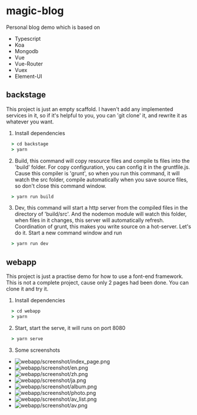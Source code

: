 # magic-blog
Personal blog demo which is based on
- Typescript
- Koa
- Mongodb
- Vue
- Vue-Router
- Vuex
- Element-UI

## backstage
This project is just an empty scaffold. I haven't add any implemented services in it, 
so if it's helpful to you, you can 'git clone' it, and rewrite it as whatever you want.

1. Install dependencies
```cmd
  > cd backstage
  > yarn
```
2. Build, this command will copy resource files and compile ts files into the 'build' folder. For copy configuration, you can config it in the gruntfile.js. Cause this compiler is 'grunt',  so when you run this command, it will watch the src folder, compile automatically when you save source files, so don't close this command window.
```cmd
  > yarn run build
```
3. Dev, this command will start a http server from the compiled files in the directory of 'build/src'. And the nodemon module will watch this folder, when files in it  changes, this server will automatically refresh. Coordination of grunt, this makes you write source on a hot-server. Let's do it. Start a new command window and run 
```cmd
  > yarn run dev
```

## webapp
This project is just a practise demo for how to use a font-end framework. This is not a complete project, cause only 2 pages had been done. You can clone it and try it.
1. Install dependencies
```cmd
  > cd webapp
  > yarn
```
2. Start, start the serve, it will runs on port 8080
```cmd
  > yarn serve
```
3. Some screenshots
- ![webapp/screenshot/index_page.png]("https://github.com/evanykx/magic-blog/master/webapp/screenshot/index_page.png",  "Index page")
- ![webapp/screenshot/en.png]("https://github.com/evanykx/magic-blog/master/webapp/screenshot/en.png",  "Home page(english version)")
- ![webapp/screenshot/zh.png]("https://github.com/evanykx/magic-blog/master/webapp/screenshot/zh.png",  "Home page(chinese version)")
- ![webapp/screenshot/ja.png]("https://github.com/evanykx/magic-blog/master/webapp/screenshot/ja.png",  "Home page(japanese version)")
- ![webapp/screenshot/album.png]("https://github.com/evanykx/magic-blog/master/webapp/screenshot/album.png",  "Album page")
- ![webapp/screenshot/photo.png]("https://github.com/evanykx/magic-blog/master/webapp/screenshot/photo.png",  "photo preview page")
- ![webapp/screenshot/av_list.png]("https://github.com/evanykx/magic-blog/master/webapp/screenshot/av_list.png",  "Video list page")
- ![webapp/screenshot/av.png]("https://github.com/evanykx/magic-blog/master/webapp/screenshot/av.png",  "Video play page")
